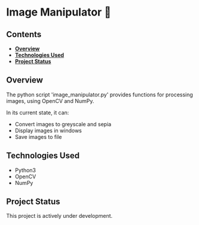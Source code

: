 # Image Manipulator 🌄

## Contents
- **[Overview](#overview)**
- **[Technologies Used](#technologies-used)**
- **[Project Status](#project-status)**

## Overview
The python script 'image_manipulator.py' provides functions for processing images, using OpenCV and NumPy.  

In its current state, it can:
  - Convert images to greyscale and sepia
  - Display images in windows
  - Save images to file

## Technologies Used
- Python3
- OpenCV
- NumPy

## Project Status
This project is actively under development.

<!-- 

- **[Purpose of Project](#purpose-of-project)**
- **[Using the Project Yourself](#using-the-project-yourself)**
- **[How the Project Works](#how-the-project-works)**

- **[Room for Improvement](#room-for-improvement)**



## Purpose of Project

The project was created alongside my studies of Year 1 Computer Science.

This project demonstrates my continued learning of programming principles, including:
- MongoDB Atlas
- Java Concurrency
- File I/O
- Exception Handling
- JUnit testing
- Responsibility-driven design
- Cohesion & Coupling
- Maintainability

## Using the Project Yourself

###### _Paste the following commands into your terminal._

1. Clone the repository to your local machine:
```
git clone https://github.com/harirathod/cinema-booking-application.git
```

2. Start the application with the following command:
```py
java -jar cinema-booking-application/out/artifacts/cinema_jar/cinema.jar
```
> **Note:** Please make sure you have the JDK (Java Development Kit) installed.

And you're done! You can now try out the cinema booking application via the terminal!

## How the Project Works

(As of now), the main method of class **com.cinema.cinema.SetUpDatabase** creates some Screens and writes them to a file "screens.ser".

When the main method of class **com.cinema.cinema.Main** is run to start the cinema booking application, and the Screens in "screens.ser" are loaded into the application.

Any tickets booked by the user are written to "tickets.ser", so are stored persistently. These tickets can be viewed with the 'basket' command. 

## Room for Improvement

Currently integrating the system with MongoDB Atlas. 
--> 
